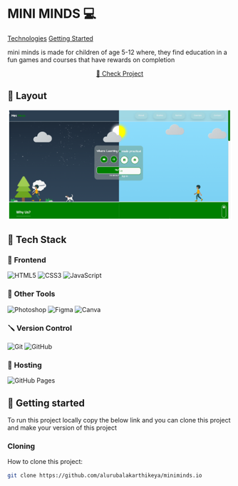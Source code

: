 <h1 style="font-weight: bold;">MINI MINDS 💻</h1>
<p>
   <a href="#technologies">Technologies</a>
   <a href="#started">Getting Started</a>
</p>
<p>mini minds is made for children of age 5-12 where, they find education in a fun games and courses that have rewards on completion </p>
<p align="center">
   <a href="https://alurubalakarthikeya.github.io/miniminds.io/">📱 Check Project</a>
</p>
<h2 id="layout">🎨 Layout</h2>
<p align="center">
   <img src="images/miniminds.png" alt="Random Image" width="800px">
</p>
<h2>🧰 Tech Stack</h2>

### 📱 **Frontend**  
![HTML5](https://img.shields.io/badge/HTML5-E34F26?style=for-the-badge&logo=html5&logoColor=white)
![CSS3](https://img.shields.io/badge/CSS3-1572B6?style=for-the-badge&logo=css3&logoColor=white)
![JavaScript](https://img.shields.io/badge/JavaScript-F7DF1E?style=for-the-badge&logo=javascript&logoColor=black)

### 🔩 **Other Tools**  
![Photoshop](https://img.shields.io/badge/Adobe%20Photoshop-31A8FF?style=for-the-badge&logo=adobephotoshop&logoColor=white)
![Figma](https://img.shields.io/badge/Figma-F24E1E?style=for-the-badge&logo=figma&logoColor=white)
![Canva](https://img.shields.io/badge/Canva-00C4CC?style=for-the-badge&logo=canva&logoColor=white)

### 🪛 **Version Control**  
![Git](https://img.shields.io/badge/Git-F05032?style=for-the-badge&logo=git&logoColor=white)
![GitHub](https://img.shields.io/badge/GitHub-181717?style=for-the-badge&logo=github&logoColor=white)

### 🚥 **Hosting**  
![GitHub Pages](https://img.shields.io/badge/GitHub%20Pages-222222?style=for-the-badge&logo=githubpages&logoColor=white)

<h2 id="started">🚀 Getting started</h2>
To run this project locally copy the below link and you can clone this project and make your version of this project
<h3>Cloning</h3>
How to clone this project:

```bash
git clone https://github.com/alurubalakarthikeya/miniminds.io
```
